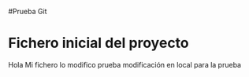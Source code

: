 #Prueba Git
# Fichero inicial del proyecto
Hola
Mi fichero lo modifico
prueba modificación en local para la prueba
